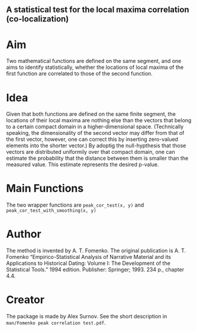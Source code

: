 ## A statistical test for the local maxima correlation (co-localization)

# Aim

Two mathematical functions are defined on the same segment, and one aims to
identify statistically, whether the locations of local maxima of the first function
are correlated to those of the second function.

# Idea

Given that both functions are defined on the same finite segment, the locations
of their local maxima are nothing else than the vectors that belong to a certain
compact domain in a higher-dimensional space. (Technically speaking, the
dimensionality of the second vector may differ from that of the first vector,
however, one can correct this by inserting zero-valued elements into the shorter
vector.) By adoptig the null-hypthesis that those vectors are distributed uniformily
over that compact domain, one can estimate the probability that the distance
between them is smaller than the measured value. This estimate represents the
desired p-value.

# Main Functions

The two wrapper functions are `peak_cor_test(x, y)` and
`peak_cor_test_with_smoothing(x, y)`

# Author

The method is invented by A. T. Fomenko. The original publication is
A. T. Fomenko “Empirico-Statistical Analysis of
Narrative Material and its Applications to Historical Dating: Volume I: The
Development of the Statistical Tools.” 1994 edition. Publisher: Springer; 1993.
234 p., chapter 4.4.

# Creator

The package is made by Alex Surnov. See the short description in `man/Fomenko peak correlation test.pdf`.
